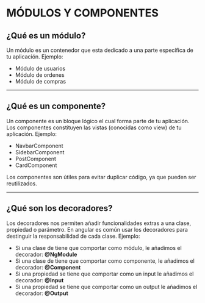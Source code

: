 # MÓDULOS Y COMPONENTES

## ¿Qué es un módulo?

Un módulo es un contenedor que esta dedicado a una parte específica de tu aplicación.
Ejemplo:

- Módulo de usuarios
- Módulo de ordenes
- Módulo de compras

---

## ¿Qué es un componente?

Un componente es un bloque lógico el cual forma parte de tu aplicación.
Los componentes constituyen las vistas (conocidas como view) de tu aplicación.
Ejemplo:

- NavbarComponent
- SidebarComponent
- PostComponent
- CardComponent

Los componentes son útiles para evitar duplicar código, ya que pueden ser reutilizados.

---

## ¿Qué son los decoradores?

Los decoradores nos permiten añadir funcionalidades extras a una clase, propiedad o parámetro.
En angular es común usar los decoradores para destinguir la responsabilidad de cada clase.
Ejemplo:

- Si una clase de tiene que comportar como módulo, le añadimos el decorador: **@NgModule**
- Si una clase de tiene que comportar como componente, le añadimos el decorador: **@Component**
- Si una propiedad se tiene que comportar como un input le añadimos el decorador: **@Input**
- Si una propiedad se tiene que comportar como un output le añadimos el decorador: **@Output**
